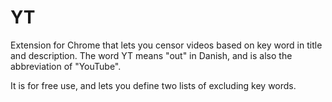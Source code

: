 # YT

Extension for Chrome that lets you censor videos based on key word in title and description.
The word YT means "out" in Danish, and is also the abbreviation of "YouTube".

It is for free use, and lets you define two lists of excluding key words. 
